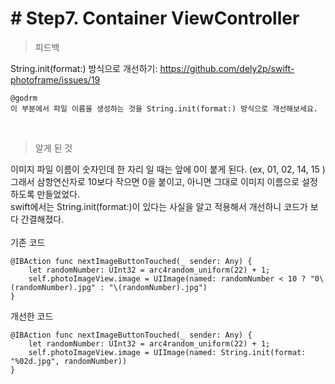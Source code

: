 # # Step7. Container ViewController

> 피드백

String.init(format:) 방식으로 개선하기: https://github.com/dely2p/swift-photoframe/issues/19
<br  />

```
@godrm
이 부분에서 파일 이름을 생성하는 것을 String.init(format:) 방식으로 개선해보세요.
```
<br  />

> 알게 된 것

이미지 파일 이름이 숫자인데 한 자리 일 때는 앞에 0이 붙게 된다. (ex, 01, 02, 14, 15 ) <br  />
그래서 삼항연산자로 10보다 작으면 0을 붙이고, 아니면 그대로 이미지 이름으로 설정하도록 만들었었다.<br  />
swift에서는 String.init(format:)이 있다는 사실을 알고 적용해서 개선하니 코드가 보다 간결해졌다.<br  />
<br  />
기존 코드

```
@IBAction func nextImageButtonTouched(_ sender: Any) {
    let randomNumber: UInt32 = arc4random_uniform(22) + 1;
    self.photoImageView.image = UIImage(named: randomNumber < 10 ? "0\(randomNumber).jpg" : "\(randomNumber).jpg")
}
```

개선한 코드

```
@IBAction func nextImageButtonTouched(_ sender: Any) {
    let randomNumber: UInt32 = arc4random_uniform(22) + 1;
    self.photoImageView.image = UIImage(named: String.init(format: "%02d.jpg", randomNumber))
}
```
